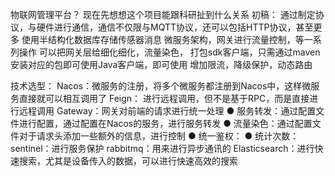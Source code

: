 物联网管理平台？
现在先想想这个项目能跟科研扯到什么关系
初稿：
通过制定协议，与硬件进行通信，通信不仅限与MQTT协议，还可以包括HTTP协议，甚至更多
使用半结构化数据库存储传感器消息
微服务架构，网关进行流量控制，等一系列操作
可以把网关层给细化细化，流量染色，
打包sdk客户端，只需通过maven安装对应的包即可使用Java客户端，即可使用
增加限流，降级保护，动态路由

技术选型：
Nacos：微服务的注册，将多个微服务都注册到Nacos中，这样微服务直接就可以相互调用了
Feign： 进行远程调用，但不是基于RPC，而是直接进行远程调用
Gateway：网关对前端的请求进行统一处理
● 服务转发：通过配置文件进行配置，通过配置在Nacos的服务，进行服务转发
● 流量染色：通过配置文件对于请求头添加一些额外的信息，进行控制
● 统一鉴权：
● 统计次数：
sentinel：进行服务保护
rabbitmq：用来进行异步通讯的
Elasticsearch：进行快速搜索，尤其是设备传入的数据，可以进行快速高效的搜索
